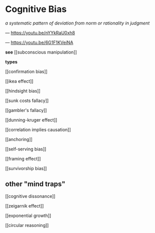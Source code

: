 # Cognitive Bias

_a systematic pattern of deviation from norm or rationality in judgment_

&mdash; <https://youtu.be/nYYkRaU0xh8>

&mdash; <https://youtu.be/6G1F1KVeiNA>

**see** [[subconscious manipulation]]

**types**

[[confirmation bias]]

[[ikea effect]]

[[hindsight bias]]

[[sunk costs fallacy]]

[[gambler's fallacy]]

[[dunning-kruger effect]]

[[correlation implies causation]]

[[anchoring]]

[[self-serving bias]]

[[framing effect]]

[[survivorship bias]]

## other "mind traps"

[[cognitive dissonance]]

[[zeigarnik effect]]

[[exponential growth]]

[[circular reasoning]]
